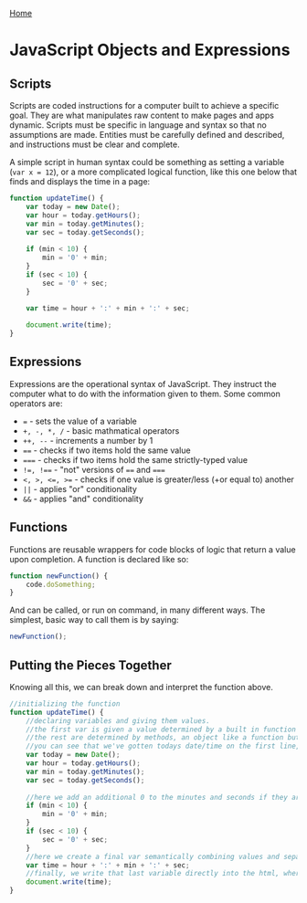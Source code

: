 [Home](https://zx37.github.io/learning-journal/)

# JavaScript Objects and Expressions

## Scripts

Scripts are coded instructions for a computer built to achieve a specific goal. They are what manipulates raw content to make pages and apps dynamic. Scripts must be specific in language and syntax so that no assumptions are made. Entities must be carefully defined and described, and instructions must be clear and complete.

A simple script in human syntax could be something as setting a variable (`var x = 12`), or a more complicated logical function, like this one below that finds and displays the time in a page:

```js
function updateTime() {
    var today = new Date();
    var hour = today.getHours();
    var min = today.getMinutes();
    var sec = today.getSeconds();
    
    if (min < 10) {
        min = '0' + min;
    }
    if (sec < 10) {
        sec = '0' + sec;
    }
    
    var time = hour + ':' + min + ':' + sec;

    document.write(time);
}
```

## Expressions

Expressions are the operational syntax of JavaScript. They instruct the computer what to do with the information given to them. Some common operators are:

- `=` - sets the value of a variable
- `+, -, *, /` - basic mathmatical operators
- `++, --` - increments a number by 1
- `==` - checks if two items hold the same value
- `===` - checks if two items hold the same strictly-typed value
- `!=, !==` - "not" versions of `==` and `===`
- `<, >, <=, >=` - checks if one value is greater/less (+or equal to) another
- `||` - applies "or" conditionality
- `&&` - applies "and" conditionality

## Functions

Functions are reusable wrappers for code blocks of logic that return a value upon completion. A function is declared like so:

```js
function newFunction() {
    code.doSomething;
}
```
And can be called, or run on command, in many different ways. The simplest, basic way to call them is by saying:

```js
newFunction();
```

## Putting the Pieces Together

Knowing all this, we can break down and interpret the function above.

```js
//initializing the function
function updateTime() {
    //declaring variables and giving them values.
    //the first var is given a value determined by a built in function
    //the rest are determined by methods, an object like a function but where the logic is performed on a variable or other entity.
    //you can see that we've gotten todays date/time on the first line, and then made vars containing the hour, minute, and second components of that date/time.
    var today = new Date();
    var hour = today.getHours();
    var min = today.getMinutes();
    var sec = today.getSeconds();
    
    //here we add an additional 0 to the minutes and seconds if they are less than 10, so that 9:03:08 doesn't render as 9:3:8.
    if (min < 10) {
        min = '0' + min;
    }
    if (sec < 10) {
        sec = '0' + sec;
    }
    //here we create a final var semantically combining values and separators into a single string.
    var time = hour + ':' + min + ':' + sec;
    //finally, we write that last variable directly into the html, wherever the script is pointed at in the html.
    document.write(time);
}
